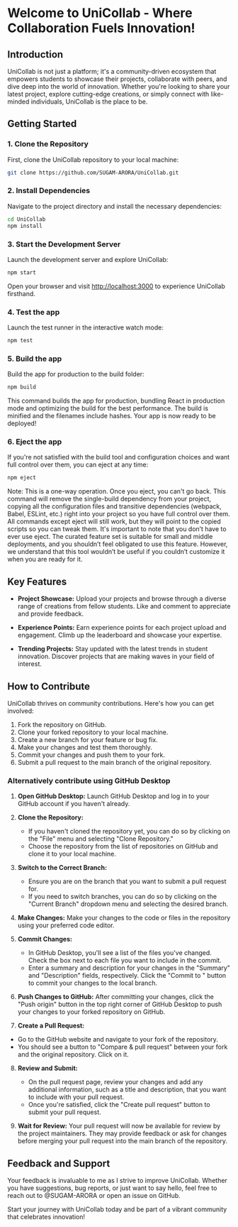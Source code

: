 # Welcome to UniCollab - Where Collaboration Fuels Innovation!

## Introduction

UniCollab is not just a platform; it's a community-driven ecosystem that empowers students to showcase their projects, collaborate with peers, and dive deep into the world of innovation. Whether you're looking to share your latest project, explore cutting-edge creations, or simply connect with like-minded individuals, UniCollab is the place to be.

## Getting Started

### 1. Clone the Repository

First, clone the UniCollab repository to your local machine:

```bash
git clone https://github.com/SUGAM-ARORA/UniCollab.git
```

### 2. Install Dependencies

Navigate to the project directory and install the necessary dependencies:

```bash
cd UniCollab
npm install
```

### 3. Start the Development Server

Launch the development server and explore UniCollab:

```bash
npm start
```

Open your browser and visit [http://localhost:3000](http://localhost:3000) to experience UniCollab firsthand.

### 4. Test the app 

Launch the test runner in the interactive watch mode:

```bash
npm test
```

### 5. Build the app 

Build the app for production to the build folder:

```bash
npm build
```

This command builds the app for production, bundling React in production mode and optimizing the build for the best performance. The build is minified and the filenames include hashes. Your app is now ready to be deployed!

### 6. Eject the app

If you're not satisfied with the build tool and configuration choices and want full control over them, you can eject at any time:

```bash
npm eject
```

Note: This is a one-way operation. Once you eject, you can't go back. This command will remove the single-build dependency from your project, copying all the configuration files and transitive dependencies (webpack, Babel, ESLint, etc.) right into your project so you have full control over them. All commands except eject will still work, but they will point to the copied scripts so you can tweak them. It's important to note that you don’t have to ever use eject. The curated feature set is suitable for small and middle deployments, and you shouldn’t feel obligated to use this feature. However, we understand that this tool wouldn’t be useful if you couldn’t customize it when you are ready for it.

## Key Features

- **Project Showcase:** Upload your projects and browse through a diverse range of creations from fellow students. Like and comment to appreciate and provide feedback.

- **Experience Points:** Earn experience points for each project upload and engagement. Climb up the leaderboard and showcase your expertise.

- **Trending Projects:** Stay updated with the latest trends in student innovation. Discover projects that are making waves in your field of interest.

## How to Contribute

UniCollab thrives on community contributions. Here's how you can get involved:

1. Fork the repository on GitHub.
2. Clone your forked repository to your local machine.
3. Create a new branch for your feature or bug fix.
4. Make your changes and test them thoroughly.
5. Commit your changes and push them to your fork.
6. Submit a pull request to the main branch of the original repository.

### Alternatively contribute using GitHub Desktop

1. **Open GitHub Desktop:**
   Launch GitHub Desktop and log in to your GitHub account if you haven't already.

2. **Clone the Repository:**
   - If you haven't cloned the repository yet, you can do so by clicking on the "File" menu and selecting "Clone Repository."
   - Choose the repository from the list of repositories on GitHub and clone it to your local machine.

3. **Switch to the Correct Branch:**
   - Ensure you are on the branch that you want to submit a pull request for.
   - If you need to switch branches, you can do so by clicking on the "Current Branch" dropdown menu and selecting the desired branch.

4. **Make Changes:**
   Make your changes to the code or files in the repository using your preferred code editor.

5. **Commit Changes:**
   - In GitHub Desktop, you'll see a list of the files you've changed. Check the box next to each file you want to include in the commit.
   - Enter a summary and description for your changes in the "Summary" and "Description" fields, respectively. Click the "Commit to <branch-name>" button to commit your changes to the local branch.

6. **Push Changes to GitHub:**
   After committing your changes, click the "Push origin" button in the top right corner of GitHub Desktop to push your changes to your forked repository on GitHub.

7. **Create a Pull Request:**
  - Go to the GitHub website and navigate to your fork of the repository.
  - You should see a button to "Compare & pull request" between your fork and the original repository. Click on it.

8. **Review and Submit:**
   - On the pull request page, review your changes and add any additional information, such as a title and description, that you want to include with your pull request.
   - Once you're satisfied, click the "Create pull request" button to submit your pull request.

9. **Wait for Review:**
    Your pull request will now be available for review by the project maintainers. They may provide feedback or ask for changes before merging your pull request into the main branch of the repository.

## Feedback and Support

Your feedback is invaluable to me as I strive to improve UniCollab. Whether you have suggestions, bug reports, or just want to say hello, feel free to reach out to @SUGAM-ARORA or open an issue on GitHub.

Start your journey with UniCollab today and be part of a vibrant community that celebrates innovation!
